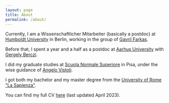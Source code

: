```yaml
---
layout: page
title: About
permalink: /about/
---
```



Currently, I am a Wissenschaftlicher Mitarbeiter (basically a postdoc) at [Humboldt University](https://www.mathematik.hu-berlin.de/en) in Berlin, working in the group of [Gavril Farkas](https://www.mathematik.hu-berlin.de/~farkas/). 

Before that, I spent a year and a half as a postdoc at [Aarhus University](https://math.au.dk/en/) with [Gergely Berczi](https://sites.google.com/view/gergely-berczi/home).

I did my graduate studies at [Scuola Normale Superiore](https://www.sns.it/en) in Pisa, under the wise guidance of [Angelo Vistoli](http://homepage.sns.it/vistoli/).

I got both my bachelor and my master degree from the [University of Rome "La Sapienza"](https://www.mat.uniroma1.it/en).

You can find my full CV [here](CV.pdf) (last updated April 2023).

